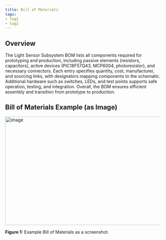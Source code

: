 ```yaml
---
title: Bill of Materials
tags:
- tag1
- tag2
---
```


## Overview
The Light Sensor Subsystem BOM lists all components required for prototyping and production, including passive elements (resistors, capacitors), active devices (PIC18F57Q43, MCP6004, photoresistor), and necessary connectors. Each entry specifies quantity, cost, manufacturer, and sourcing links, with designators mapping components to the schematic. Additional hardware such as switches, LEDs, and test points supports safe operation, testing, and integration. Overall, the BOM ensures efficient assembly and transition from prototype to production.



## Bill of Materials Example (as Image)
<img width="1661" height="352" alt="image" src="https://github.com/user-attachments/assets/506a36d9-b1d4-4686-8a38-cf1c1536c7b9" />

**Figure 1:** Example Bill of Materials as a screenshot.



